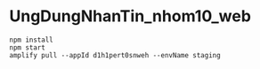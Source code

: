 # UngDungNhanTin_nhom10_web

```
npm install
npm start
amplify pull --appId d1h1pert0snweh --envName staging

```
